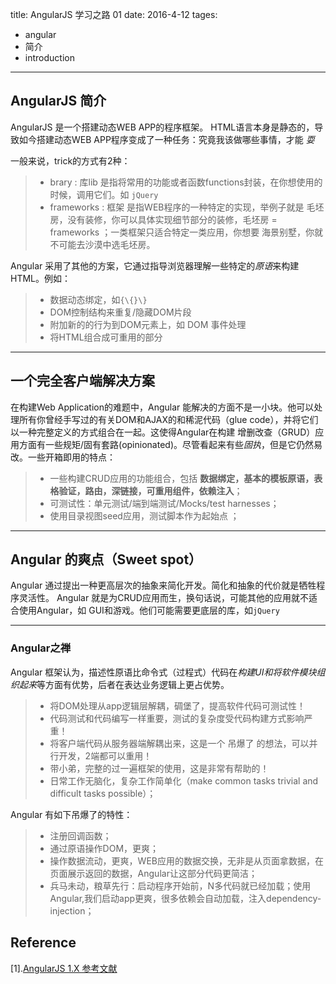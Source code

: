 ﻿title: AngularJS 学习之路 01
date: 2016-4-12
tages:
- angular
- 简介
- introduction
-----

## AngularJS 简介

AngularJS 是一个搭建动态WEB APP的程序框架。
HTML语言本身是静态的，导致如今搭建动态WEB APP程序变成了一种任务：究竟我该做哪些事情，才能 *耍*

一般来说，trick的方式有2种：
>* brary : 库lib 是指将常用的功能或者函数functions封装，在你想使用的时候，调用它们。如 `jQuery`
>* frameworks : 框架 是指WEB程序的一种特定的实现，举例子就是 毛坯房，没有装修，你可以具体实现细节部分的装修，毛坯房 = frameworks ；一类框架只适合特定一类应用，你想要 海景别墅，你就不可能去沙漠中选毛坯房。

Angular 采用了其他的方案，它通过指导浏览器理解一些特定的*原语*来构建HTML。例如：
>* 数据动态绑定，如`{\{}\}`
>* DOM控制结构来重复/隐藏DOM片段
>* 附加新的的行为到DOM元素上，如 DOM 事件处理
>* 将HTML组合成可重用的部分



--------

##  一个完全客户端解决方案

在构建Web Application的难题中，Angular 能解决的方面不是一小块。他可以处理所有你曾经手写过的有关DOM和AJAX的和稀泥代码（glue code），并将它们以一种完整定义的方式组合在一起。这使得Angular在构建 增删改查（GRUD）应用方面有一些规矩/固有套路(opinionated)。尽管看起来有些*固执*，但是它仍然易改。一些开箱即用的特点：
>* 一些构建CRUD应用的功能组合，包括 **数据绑定，基本的模板原语，表格验证，路由，深链接，可重用组件，依赖注入**；
>* 可测试性：单元测试/端到端测试/Mocks/test harnesses；
>* 使用目录视图seed应用，测试脚本作为起始点 ；

--------

## Angular 的爽点（Sweet spot）

Angular 通过提出一种更高层次的抽象来简化开发。简化和抽象的代价就是牺牲程序灵活性。
Angular 就是为CRUD应用而生，换句话说，可能其他的应用就不适合使用Angular，如 GUI和游戏。他们可能需要更底层的库，如`jQuery`

------

###  Angular之禅

Angular 框架认为，描述性原语比命令式（过程式）代码在*构建UI和将软件模块组织起来*等方面有优势，后者在表达业务逻辑上更占优势。

>* 将DOM处理从app逻辑层解耦，碉堡了，提高软件代码可测试性！
>* 代码测试和代码编写一样重要，测试的复杂度受代码构建方式影响严重！
>* 将客户端代码从服务器端解耦出来，这是一个 吊爆了 的想法，可以并行开发，2端都可以重用！
>* 带小弟，完整的过一遍框架的使用，这是非常有帮助的！
>* 日常工作无脑化，复杂工作简单化（make common tasks trivial and difficult tasks possible）；

Angular 有如下吊爆了的特性：

>* 注册回调函数；
>* 通过原语操作DOM，更爽；
>* 操作数据流动，更爽，WEB应用的数据交换，无非是从页面拿数据，在页面展示返回的数据，Angular让这部分代码更简洁；
>* 兵马未动，粮草先行：启动程序开始前，N多代码就已经加载；使用Angular,我们启动app更爽，很多依赖会自动加载，注入dependency-injection；

## Reference

[1].[AngularJS 1.X 参考文献](https://docs.angularjs.org/guide/introduction)
